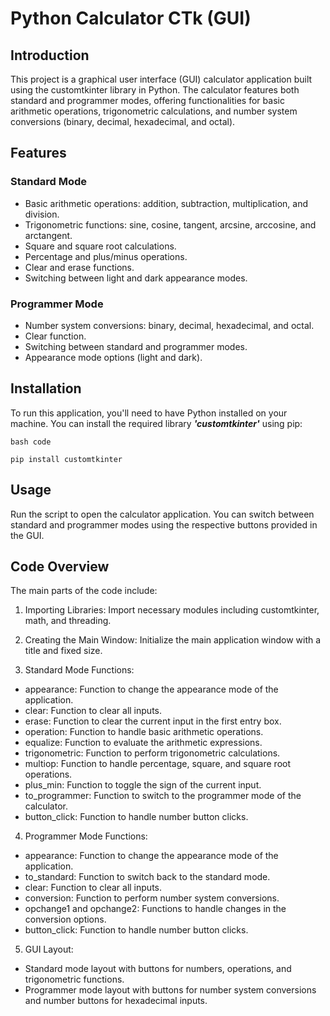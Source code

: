 # Python Calculator CTk (GUI)
## Introduction
This project is a graphical user interface (GUI) calculator application built using the customtkinter library in Python. The calculator features both standard and programmer modes, offering functionalities for basic arithmetic operations, trigonometric calculations, and number system conversions (binary, decimal, hexadecimal, and octal).

## Features
### Standard Mode
* Basic arithmetic operations: addition, subtraction, multiplication, and division.
* Trigonometric functions: sine, cosine, tangent, arcsine, arccosine, and arctangent.
* Square and square root calculations.
* Percentage and plus/minus operations.
* Clear and erase functions.
* Switching between light and dark appearance modes.
### Programmer Mode
* Number system conversions: binary, decimal, hexadecimal, and octal.
* Clear function.
* Switching between standard and programmer modes.
* Appearance mode options (light and dark).
## Installation
To run this application, you'll need to have Python installed on your machine. You can install the required library ***'customtkinter'*** using pip:
```
bash code

pip install customtkinter
```
## Usage
Run the script to open the calculator application. You can switch between standard and programmer modes using the respective buttons provided in the GUI.

## Code Overview
The main parts of the code include:

1. Importing Libraries: Import necessary modules including customtkinter, math, and threading.

2. Creating the Main Window: Initialize the main application window with a title and fixed size.

3. Standard Mode Functions:

* appearance: Function to change the appearance mode of the application.
* clear: Function to clear all inputs.
* erase: Function to clear the current input in the first entry box.
* operation: Function to handle basic arithmetic operations.
* equalize: Function to evaluate the arithmetic expressions.
* trigonometric: Function to perform trigonometric calculations.
* multiop: Function to handle percentage, square, and square root operations.
* plus_min: Function to toggle the sign of the current input.
* to_programmer: Function to switch to the programmer mode of the calculator.
* button_click: Function to handle number button clicks.
4. Programmer Mode Functions:

* appearance: Function to change the appearance mode of the application.
* to_standard: Function to switch back to the standard mode.
* clear: Function to clear all inputs.
* conversion: Function to perform number system conversions.
* opchange1 and opchange2: Functions to handle changes in the conversion options.
* button_click: Function to handle number button clicks.
5. GUI Layout:

* Standard mode layout with buttons for numbers, operations, and trigonometric functions.
* Programmer mode layout with buttons for number system conversions and number buttons for hexadecimal inputs.
